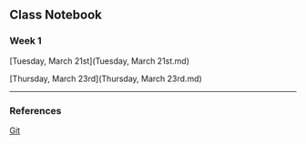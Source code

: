 ## Class Notebook

### Week 1

[Tuesday, March 21st](Tuesday, March 21st.md)

[Thursday, March 23rd](Thursday, March 23rd.md)

---

### References

[Git](git-reference.md)
